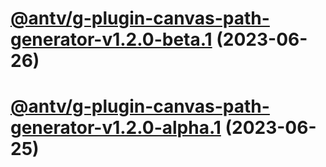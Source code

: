 # [@antv/g-plugin-canvas-path-generator-v1.2.0-beta.1](https://github.com/antvis/g/compare/@antv/g-plugin-canvas-path-generator@1.1.51...@antv/g-plugin-canvas-path-generator@1.2.0-beta.1) (2023-06-26)

# [@antv/g-plugin-canvas-path-generator-v1.2.0-alpha.1](https://github.com/antvis/g/compare/@antv/g-plugin-canvas-path-generator@1.1.51...@antv/g-plugin-canvas-path-generator@1.2.0-alpha.1) (2023-06-25)
